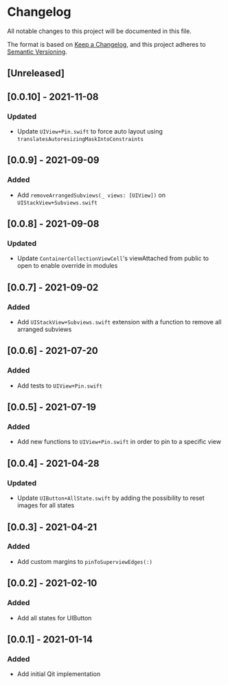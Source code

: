 # Changelog

All notable changes to this project will be documented in this file.

The format is based on [Keep a Changelog](https://keepachangelog.com/en/1.0.0/),
and this project adheres to [Semantic Versioning](https://semver.org/spec/v2.0.0.html).

## [Unreleased]

## [0.0.10] - 2021-11-08

### Updated
- Update `UIView+Pin.swift` to force auto layout using `translatesAutoresizingMaskIntoConstraints`

## [0.0.9] - 2021-09-09

### Added
- Add `removeArrangedSubviews(_ views: [UIView])` on `UIStackView+Subviews.swift`

## [0.0.8] - 2021-09-08

### Updated
- Update `ContainerCollectionViewCell`'s viewAttached from public to open to enable override in modules 

## [0.0.7] - 2021-09-02

### Added
- Add `UIStackView+Subviews.swift` extension with a function to remove all arranged subviews

## [0.0.6] - 2021-07-20

### Added
- Add tests to `UIView+Pin.swift`

## [0.0.5] - 2021-07-19

### Added
- Add new functions to `UIView+Pin.swift` in order to pin to a specific view

## [0.0.4] - 2021-04-28

### Updated
- Update `UIButton+AllState.swift` by adding the possibility to reset images for all states

## [0.0.3] - 2021-04-21

### Added
- Add custom margins to `pinToSuperviewEdges(:)`

## [0.0.2] - 2021-02-10

### Added
- Add all states for UIButton

## [0.0.1] - 2021-01-14

### Added
- Add initial Qit implementation
